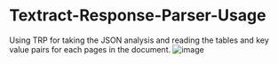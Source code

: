 # Textract-Response-Parser-Usage
 
Using TRP for taking the JSON analysis and reading the tables and key value pairs for each pages in the document.
![image](https://github.com/fahaddalwai/Textract-Response-Parser-Usage/assets/71600359/8cc1723b-d20e-4445-82ff-a486bba8929b)
